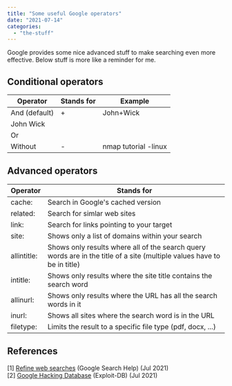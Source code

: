 ```yaml
---
title: "Some useful Google operators"
date: "2021-07-14"
categories: 
  - "the-stuff"
---
```


Google provides some nice advanced stuff to make searching even more effective. Below stuff is more like a reminder for me.

## Conditional operators

| Operator | Stands for | Example |
| --- | --- | --- |
| And (default) | + | John+Wick  
John Wick |
| Or | | | John | Wick |
| Without | \- | nmap tutorial -linux |

## Advanced operators

| Operator | Stands for |
| --- | --- |
| cache: | Search in Google's cached version |
| related: | Search for simlar web sites |
| link: | Search for links pointing to your target |
| site: | Shows only a list of domains within your search |
| allintitle: | Shows only results where all of the search query words are in the title of a site (multiple values have to be in title) |
| intitle: | Shows only results where the site title contains the search word |
| allinurl: | Shows only results where the URL has all the search words in it |
| inurl: | Shows all sites where the search word is in the URL |
| filetype: | Limits the result to a specific file type (pdf, docx, ...) |

## References

\[1\] [Refine web searches](https://support.google.com/websearch/answer/2466433?hl=en) (Google Search Help) (Jul 2021)  
\[2\] [Google Hacking Database](https://www.exploit-db.com/google-hacking-database) (Exploit-DB) (Jul 2021)
